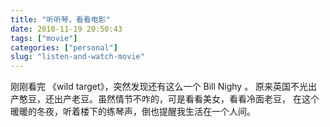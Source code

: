 ```yaml
---
title: "听听琴，看看电影"
date: 2010-11-19 20:50:43
tags: ["movie"]
categories: ["personal"]
slug: "listen-and-watch-movie"
---
```


刚刚看完 《wild target》，突然发现还有这么一个 Bill Nighy 。
原来英国不光出产憨豆，还出产老豆。虽然情节不咋的，可是看看美女，看看冷面老豆，
在这个暖暖的冬夜，听着楼下的练琴声，倒也提醒我生活在一个人间。
